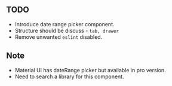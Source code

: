 ## TODO
 * Introduce date range picker component.
 * Structure should be discuss - `tab, drawer`
 * Remove unwanted `eslint` disabled.


## Note
 * Material UI has dateRange picker but available in pro version.
 * Need to search a library for this component.
